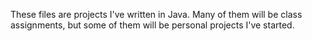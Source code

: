 These files are projects I've written in Java. Many of them will be class assignments, but some of them will be personal projects I've started.
